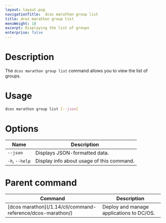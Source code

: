 ```yaml
---
layout: layout.pug
navigationTitle:  dcos marathon group list
title: dcos marathon group list
menuWeight: 18
excerpt: Displaying the list of groups
enterprise: false
---
```



# Description

The `dcos marathon group list` command allows you to view the list of groups.

# Usage

```bash
dcos marathon group list [--json]
```

# Options

| Name |  Description |
|---------|-------------|
| `--json`   |  Displays JSON-formatted data. |.
| `-h`, `--help` | Display info about usage of this command. |

# Parent command

| Command | Description |
|---------|-------------|
| [dcos marathon]\(/1.14/cli/command-reference/dcos-marathon/) | Deploy and manage applications to DC/OS. |

